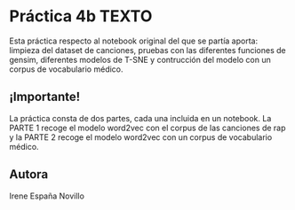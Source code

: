 # Práctica 4b TEXTO

Esta práctica respecto al notebook original del que se partía aporta: limpieza del dataset de canciones, pruebas con las diferentes funciones de gensim, diferentes modelos de T-SNE y contrucción del modelo con un corpus de vocabulario médico.

## ¡Importante!

La práctica consta de dos partes, cada una incluida en un notebook. La PARTE 1 recoge el modelo word2vec con el corpus de las canciones de rap y la PARTE 2 recoge el modelo word2vec con un corpus de vocabulario médico.

## Autora

Irene España Novillo


